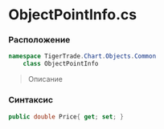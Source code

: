 
# ObjectPointInfo.cs
### Расположение
```csharp
namespace TigerTrade.Chart.Objects.Common  
    class ObjectPointInfo
```

> Описание

### Синтаксис
```csharp
public double Price{ get; set; }
```
